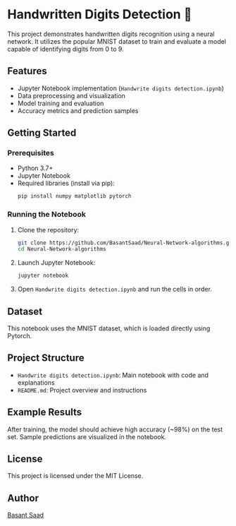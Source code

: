 # Handwritten Digits Detection 🔢

This project demonstrates handwritten digits recognition using a neural network. It utilizes the popular MNIST dataset to train and evaluate a model capable of identifying digits from 0 to 9.

## Features

- Jupyter Notebook implementation (`Handwrite digits detection.ipynb`)
- Data preprocessing and visualization
- Model training and evaluation
- Accuracy metrics and prediction samples

## Getting Started

### Prerequisites

- Python 3.7+
- Jupyter Notebook
- Required libraries (install via pip):
  ```bash
  pip install numpy matplotlib pytorch
  ```

### Running the Notebook

1. Clone the repository:
    ```bash
    git clone https://github.com/BasantSaad/Neural-Network-algorithms.git
    cd Neural-Network-algorithms
    ```
2. Launch Jupyter Notebook:
    ```bash
    jupyter notebook
    ```
3. Open `Handwrite digits detection.ipynb` and run the cells in order.

## Dataset

This notebook uses the MNIST dataset, which is loaded directly using Pytorch.

## Project Structure

- `Handwrite digits detection.ipynb`: Main notebook with code and explanations
- `README.md`: Project overview and instructions

## Example Results

After training, the model should achieve high accuracy (~98%) on the test set. Sample predictions are visualized in the notebook.

## License

This project is licensed under the MIT License.

## Author

[Basant Saad](https://github.com/BasantSaad)
